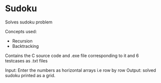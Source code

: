 # Sudoku
Solves sudoku problem

Concepts used:
* Recursion
* Backtracking

Contains the C source code and .exe file corresponding to it and 6 testcases as .txt files

Input: Enter the numbers as horizontal arrays i.e row by row
Output: solved sudoku printed as a grid.
